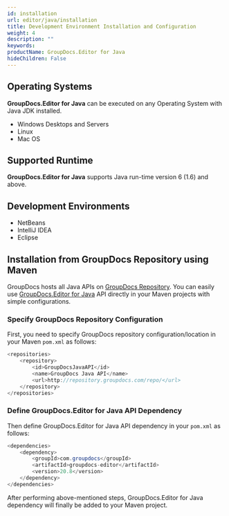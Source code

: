 ```yaml
---
id: installation
url: editor/java/installation
title: Development Environment Installation and Configuration
weight: 4
description: ""
keywords: 
productName: GroupDocs.Editor for Java
hideChildren: False
---
```

## Operating Systems

**GroupDocs.**Editor** for Java** can be executed on any Operating System with Java JDK installed.

*   Windows Desktops and Servers
*   Linux
*   Mac OS

## Supported Runtime

**GroupDocs.Editor for Java** supports Java run-time version 6 (1.6) and above.

## Development Environments

*   NetBeans
*   IntelliJ IDEA
*   Eclipse

## Installation from GroupDocs Repository using Maven

GroupDocs hosts all Java APIs on [GroupDocs Repository](https://repository.groupdocs.com/webapp/#/artifacts/browse/tree/General/repo). You can easily use [GroupDocs.Editor for Java](https://repository.groupdocs.com/webapp/#/artifacts/browse/tree/General/repo/com/groupdocs/groupdocs-editor) API directly in your Maven projects with simple configurations.

### Specify GroupDocs Repository Configuration

First, you need to specify GroupDocs repository configuration/location in your Maven `pom.xml` as follows:

```Java
<repositories>
	<repository>
		<id>GroupDocsJavaAPI</id>
		<name>GroupDocs Java API</name>
		<url>http://repository.groupdocs.com/repo/</url>
	</repository>
</repositories>
```

### Define GroupDocs.Editor for Java API Dependency

Then define GroupDocs.Editor for Java API dependency in your `pom.xml` as follows:

```Java
<dependencies>
    <dependency>
        <groupId>com.groupdocs</groupId>
        <artifactId>groupdocs-editor</artifactId>
        <version>20.8</version> 
    </dependency>
</dependencies>
```

After performing above-mentioned steps, GroupDocs.Editor for Java dependency will finally be added to your Maven project.

